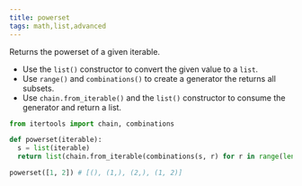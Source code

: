 ```yaml
---
title: powerset
tags: math,list,advanced
---
```


Returns the powerset of a given iterable.

- Use the `list()` constructor to convert the given value to a `list`.
- Use `range()` and `combinations()` to create a generator the returns all subsets.
- Use `chain.from_iterable()` and the `list()` constructor to consume the generator and return a list.

```py
from itertools import chain, combinations

def powerset(iterable):
  s = list(iterable)
  return list(chain.from_iterable(combinations(s, r) for r in range(len(s)+1)))
```

```py
powerset([1, 2]) # [(), (1,), (2,), (1, 2)]
```
